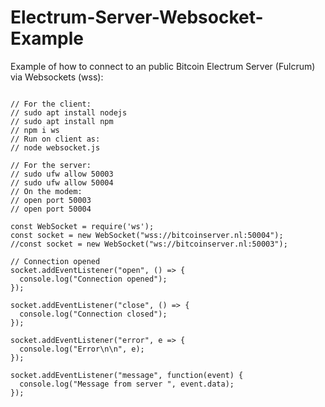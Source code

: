 # Electrum-Server-Websocket-Example
Example of how to connect to an public Bitcoin Electrum Server (Fulcrum) via Websockets (wss):

```

// For the client:
// sudo apt install nodejs
// sudo apt install npm
// npm i ws
// Run on client as:
// node websocket.js

// For the server:
// sudo ufw allow 50003
// sudo ufw allow 50004
// On the modem:
// open port 50003
// open port 50004

const WebSocket = require('ws');
const socket = new WebSocket("wss://bitcoinserver.nl:50004");
//const socket = new WebSocket("ws://bitcoinserver.nl:50003");

// Connection opened
socket.addEventListener("open", () => {
  console.log("Connection opened");
});

socket.addEventListener("close", () => {
  console.log("Connection closed");
});

socket.addEventListener("error", e => {
  console.log("Error\n\n", e);
});

socket.addEventListener("message", function(event) {
  console.log("Message from server ", event.data);
});
```                                                    
